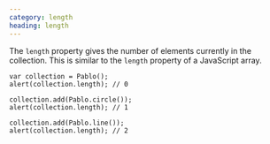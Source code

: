 ```yaml
--- 
category: length
heading: length
---
```


The `length` property gives the number of elements currently in the collection. This is similar to the `length` property of a JavaScript array.

    var collection = Pablo();
    alert(collection.length); // 0

    collection.add(Pablo.circle());
    alert(collection.length); // 1

    collection.add(Pablo.line());
    alert(collection.length); // 2
